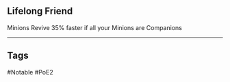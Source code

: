 ## Lifelong Friend
Minions Revive 35% faster if all your Minions are Companions

---
## Tags
#Notable
#PoE2
